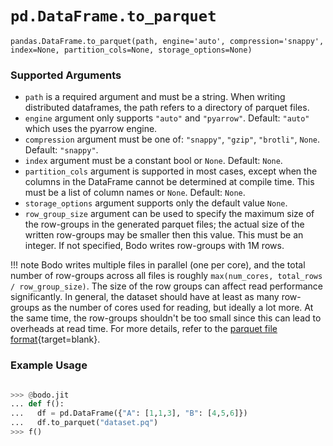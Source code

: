 # `pd.DataFrame.to_parquet`

`pandas.DataFrame.to_parquet(path, engine='auto', compression='snappy', index=None, partition_cols=None, storage_options=None)`

### Supported Arguments
* `path` is a required argument and must be a string. When writing distributed dataframes, the path refers to a directory of parquet files.
* `engine` argument only supports `"auto"` and `"pyarrow"`. Default: `"auto"` which uses the pyarrow engine.
* `compression` argument must be one of: `"snappy"`, `"gzip"`, `"brotli"`, `None`. Default: `"snappy"`.
* `index` argument must be a constant bool or `None`. Default: `None`.
* `partition_cols` argument is supported in most cases, except when the columns in the DataFrame cannot be determined at compile time. This must be a list of column names or `None`. Default: `None`.
* `storage_options` argument supports only the default value `None`.
* `row_group_size` argument can be used to specify the maximum size of the row-groups in the generated parquet files; the actual size of the written row-groups may be smaller then this value. This must be an integer. If not specified, Bodo writes row-groups with 1M rows.

!!! note
    Bodo writes multiple files in parallel (one per core), and the total number of row-groups across all files is roughly `max(num_cores, total_rows / row_group_size)`.
    The size of the row groups can affect read performance significantly. In general, the dataset should have at least as many row-groups as the number of cores used for reading, but ideally a lot more.
    At the same time, the row-groups shouldn't be too small since this can lead to overheads at read time.
    For more details, refer to the [parquet file format](https://parquet.apache.org/docs/concepts/){target=blank}.


### Example Usage

```py

>>> @bodo.jit
... def f():
...   df = pd.DataFrame({"A": [1,1,3], "B": [4,5,6]})
...   df.to_parquet("dataset.pq")
>>> f()
```



